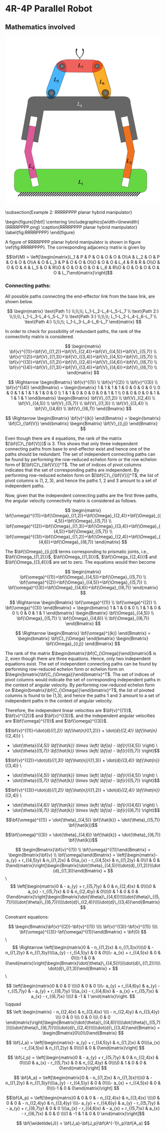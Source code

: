# 4R-4P Parallel Robot

## Mathematics involved

<p align="center">
    <img src="./RRRRPPPP.png" alt="4R-4P planar parallel manipulator" width="500px">
</p>



\subsection{Example 2: RRRRPPPP planar hybrid manipulator}

\begin{figure}[hbt!]
  \centering
  \includegraphics[width=\linewidth]{RRRRPPPP.png}
  \caption{RRRRPPPP planar hybrid manipulator}
  \label{fig:RRRRPPPP}
\end{figure}

A figure of RRRRPPPP planar hybrid manipulator is shown in figure \ref{fig:RRRRPPPP}. The corresponding adjacency matrix is given by








$$\bf{M} = \left[\begin{matrix}L_1 & P & P & O & O & O & O\\A & L_2 & O & P & O & O & O\\A & O & L_3 & P & O & O & O\\O & O & O & L_4 & R & R & O\\O & O & O & A & L_5 & O & R\\O & O & O & O & O & L_6 & R\\O & O & O & O & O & O & L_7\end{matrix}\right]$$

### Connecting paths:

All possible paths connecting the end-effector link from the base link, are shown below.

$$
\begin{matrix}
    \text{Path 1:} \\;\\;\\; L_1-L_2-L_4-L_5-L_7 \\ 
    \text{Path 2:} \\;\\;\\; L_1-L_3-L_4-L_5-L_7 \\ 
    \text{Path 3:} \\;\\;\\; L_1-L_2-L_4-L_6-L_7 \\
    \text{Path 4:} \\;\\;\\; L_1-L_3-L_4-L_6-L_7
\end{matrix}
$$

In order to check for possibility of redundant paths, the rank of the connectivity matrix is considered.

$$
\begin{matrix}
    \bf{v}^{(1)}=\bf{V}_{(1,2)}+\bf{V}_{(2,4)}+\bf{V}_{(4,5)}+\bf{V}_{(5,7)} \\ 
    \bf{v}^{(2)}=\bf{V}_{(1,3)}+\bf{V}_{(3,4)}+\bf{V}_{(4,5)}+\bf{V}_{(5,7)} \\ 
    \bf{v}^{(3)}=\bf{V}_{(1,2)}+\bf{V}_{(2,4)}+\bf{V}_{(4,6)}+\bf{V}_{(6,7)} \\ 
    \bf{v}^{(4)}=\bf{V}_{(1,3)}+\bf{V}_{(3,4)}+\bf{V}_{(4,6)}+\bf{V}_{(6,7)} \\ 
\end{matrix}
$$

$$
\Rightarrow \begin{Bmatrix}
    \bf{v}^{(1)} \\
    \bf{v}^{(2)} \\
    \bf{v}^{(3)} \\
    \bf{v}^{(4)}
\end{Bmatrix} = 
\begin{bmatrix}
    1 & 1 & 1 & 1 & 0 & 0 & 0 & 0 \\
    0 & 0 & 1 & 1 & 1 & 1 & 0 & 0 \\
    1 & 1 & 0 & 0 & 0 & 0 & 1 & 1 \\
    0 & 0 & 0 & 0 & 1 & 1 & 1 & 1
\end{bmatrix}
\begin{Bmatrix}
    \bf{V}_{(1,2)} \\
    \bf{V}_{(2,4)} \\
    \bf{V}_{(4,5)} \\
    \bf{V}_{(5,7)} \\
    \bf{V}_{(1,3)} \\
    \bf{V}_{(3,4)} \\
    \bf{V}_{(4,6)} \\
    \bf{V}_{(6,7)}
\end{Bmatrix}
$$

$$
\Rightarrow \begin{Bmatrix}
    \bf{v}^{(k)}
\end{Bmatrix} = 
\begin{bmatrix}
    \bf{C}_{\bf{V}}
\end{bmatrix}
\begin{Bmatrix}
    \bf{V}_{(i,j)}
\end{Bmatrix}
$$

Even though there are 4 equations, the rank of the matrix $[\bf{C}\_{\bf{V}}]$ is 3. This shows that only three independent connecting paths from base to end-effector exist and hence one of the paths should be redundant. The set of independent connecting paths can be found by performing the row-reduced echelon form or the row echelon form of $[\bf{C}\_{\bf{V}}]^T$. The set of indices of pivot columns indicates that the set of corresponding paths are independent. By performing row-reduced echelon form on $[\bf{C}\_{\bf{V}}]^T$, the list of pivot columns is $(1,2,3)$, and hence the paths 1, 2 and 3 amount to a set of independent paths.



Now, given that the independent connecting paths are the first three paths, the angular velocity connectivity matrix is considered as follows.

$$
\begin{matrix}
    \bf{\omega}^{(1)}=\bf{\Omega}_{(1,2)}+\bf{\Omega}_{(2,4)}+\bf{\Omega}_{(4,5)}+\bf{\Omega}_{(5,7)} \\ 
    \bf{\omega}^{(2)}=\bf{\Omega}_{(1,3)}+\bf{\Omega}_{(3,4)}+\bf{\Omega}_{(4,5)}+\bf{\Omega}_{(5,7)} \\ 
    \bf{\omega}^{(3)}=\bf{\Omega}_{(1,2)}+\bf{\Omega}_{(2,4)}+\bf{\Omega}_{(4,6)}+\bf{\Omega}_{(6,7)} 
\end{matrix}
$$

The $\bf{\Omega}_{(i,j)}$ terms corresponding to prismatic joints, i.e., $\bf{\Omega_{(1,2)}}$, $\bf{\Omega_{(1,3)}}$, $\bf{\Omega_{(2,4)}}$ and $\bf{\Omega_{(3,4)}}$ are set to zero. The equations would then become

$$
\begin{matrix}
    \bf{\omega}^{(1)}=\bf{\Omega}_{(4,5)}+\bf{\Omega}_{(5,7)} \\ 
    \bf{\omega}^{(2)}=\bf{\Omega}_{(4,5)}+\bf{\Omega}_{(5,7)} \\ 
    \bf{\omega}^{(3)}=\bf{\Omega}_{(4,6)}+\bf{\Omega}_{(6,7)} 
\end{matrix}
$$

$$
\Rightarrow \begin{Bmatrix}
    \bf{\omega}^{(1)} \\
    \bf{\omega}^{(2)} \\
    \bf{\omega}^{(3)} 
\end{Bmatrix} = 
\begin{bmatrix}
    1 & 1 & 0 & 0 \\
    1 & 1 & 0 & 0 \\
    0 & 0 & 1 & 1
\end{bmatrix}
\begin{Bmatrix}
    \bf{\Omega}_{(4,5)} \\
    \bf{\Omega}_{(5,7)} \\
    \bf{\Omega}_{(4,6)} \\
    \bf{\Omega}_{(6,7)}
\end{Bmatrix}
$$

$$
\Rightarrow \begin{Bmatrix}
    \bf{\omega}^{(k)}
\end{Bmatrix} = 
\begin{bmatrix}
    \bf{C}_{\Omega}
\end{bmatrix}
\begin{Bmatrix}
    \bf{\Omega}_{(i,j)}
\end{Bmatrix}
$$

The rank of the matrix $\begin{bmatrix}\bf{C_{\Omega}}\end{bmatrix}$ is 2, even though there are three equations. Hence, only two independent equations exist. The set of independent connecting paths can be found by performing row-reduced echelon form or echelon form on $\begin{bmatrix}\bf{C_{\Omega}}\end{bmatrix}^T$. The set of indices of pivot columns would indicate the set of corresponding independent paths in the context of angular velocity. By performing row-reduced echelon form on $\begin{bmatrix}\bf{C_{\Omega}}\end{bmatrix}^T$, the list of pivoted columns is found to be (1,3), and hence the paths 1 and 3 amount to a set of independent paths in the context of angular velocity.



Therefore, the independent linear velocities are $\bf{v}^{(1)}$, $\bf{v}^{(2)}$ and $\bf{v}^{(3)}$, and the independent angular velocities are $\bf{\omega}^{(1)}$ and $\bf{\omega}^{(3)}$.

$$\bf{v}^{(1)}=\dot{d}_{(1,2)} \bf{\hat{n}_{(1,2)}} + \dot{d}_{(2,4)} \bf{\hat{n}_{(2,4)}} \\
+ \dot{\theta}_{(4,5)} \bf{\hat{k}} \times \left( \bf{a} - \bf{r}_{(4,5)} \right) \\
+ \dot{\theta}_{(5,7)} \bf{\hat{k}} \times \left( \bf{a} - \bf{r}_{(5,7)} \right)$$

$$\bf{v}^{(2)}=\dot{d}_{(1,3)} \bf{\hat{n}}_{(1,3)} + \dot{d}_{(3,4)} \bf{\hat{n}}_{(3,4)} \\
+ \dot{\theta}_{(4,5)} \bf{\hat{k}} \times \left( \bf{a} - \bf{r}_{(4,5)} \right) \\
+ \dot{\theta}_{(5,7)} \bf{\hat{k}} \times \left( \bf{a} - \bf{r}_{(5,7)} \right)$$

$$\bf{v}^{(3)}=\dot{d}_{(1,2)} \bf{\hat{n}}_{(1,2)} + \dot{d}_{(2,4)} \bf{\hat{n}}_{(2,4)} \\
+ \dot{\theta}_{(4,6)} \bf{\hat{k}} \times \left( \bf{a} - \bf{r}_{(4,6)} \right) \\
+ \dot{\theta}_{(6,7)} \bf{\hat{k}} \times \left( \bf{a} - \bf{r}_{(6,7)} \right)$$

$$\bf{\omega}^{(1)} = \dot{\theta}_{(4,5)} \bf{\hat{k}} + \dot{\theta}_{(5,7)} \bf{\hat{k}}$$

$$\bf{\omega}^{(3)} = \dot{\theta}_{(4,6)} \bf{\hat{k}} + \dot{\theta}_{(6,7)} \bf{\hat{k}}$$

$$
\begin{Bmatrix}\bf{v}^{(1)} \\ \bf{\omega}^{(1)}\end{Bmatrix} = \begin{Bmatrix}\bf{v} \\ \bf{\omega}\end{Bmatrix} = \left[\begin{matrix}- a_{y} + r_{(4,5)y} & n_{(1,2)x} & 0\\a_{x} - r_{(4,5)x} & n_{(1,2)y} & 0\\1 & 0 & 0\end{matrix}\right]\begin{Bmatrix}\dot{\theta}_{(4,5)}\\\dot{d}_{(1,2)}\\\dot{d}_{(1,3)}\end{Bmatrix} + 
$$
\\
$$
\left[\begin{matrix}0 & - a_{y} + r_{(5,7)y} & 0 & n_{(2,4)x} & 0\\\\0 & a_{x} - r_{(5,7)x} & 0 & n_{(2,4)y} & 0\\\\0 & 1 & 0 & 0 & 0\end{matrix}\right]\begin{Bmatrix}\dot{\theta}\_{(4,6)}\\\\\dot{\theta}\_{(5,7)}\\\\\dot{\theta}\_{(6,7)}\\\\\dot{d}\_{(2,4)}\\\\\dot{d}\_{(3,4)}\end{Bmatrix}
$$

Constraint equations:

$$
\begin{Bmatrix}\bf{v}^{(2)}-\bf{v}^{(1)} \\\\ \bf{v}^{(3)}-\bf{v}^{(1)} \\\\ \bf{\omega}^{(3)}-\bf{\omega}^{(1)}\end{Bmatrix} = \bf{0}
$$
\\
$$
\Rightarrow \left[\begin{matrix}0 & - n_{(1,2)x} & n_{(1,3)x}\\\\0 & - n_{(1,2)y} & n_{(1,3)y}\\\\a_{y} - r_{(4,5)y} & 0 & 0\\\\- a_{x} + r_{(4,5)x} & 0 & 0\\\\-1 & 0 & 0\end{matrix}\right]\begin{Bmatrix}\dot{\theta}\_{(4,5)}\\\\\dot{d}\_{(1,2)}\\\\\dot{d}\_{(1,3)}\end{Bmatrix} + 
$$
\\

$$
\left[\begin{matrix}0 & 0 & 0 \\\\0 & 0 & 0 \\\\- a_{y} + r_{(4,6)y} & a_{y} - r_{(5,7)y} & - a_{y} + r_{(6,7)y} \\\\a_{x} - r_{(4,6)x} & - a_{x} + r_{(5,7)x} & a_{x} - r_{(6,7)x} \\\\1 & -1 & 1 \end{matrix}\right.
$$
\\\qquad
$$
\left.\begin{matrix} - n_{(2,4)x} & n_{(3,4)x} \\\\ - n_{(2,4)y} & n_{(3,4)y} \\\\ 0 & 0 \\\\ 0 & 0 \\\\ 0 & 0 \end{matrix}\right]\begin{Bmatrix}\dot{\theta}\_{(4,6)}\\\\\dot{\theta}\_{(5,7)}\\\\\dot{\theta}\_{(6,7)}\\\\\dot{d}\_{(2,4)}\\\\\dot{d}\_{(3,4)}\end{Bmatrix} = \begin{Bmatrix}0\\0\\0\end{Bmatrix}
$$

$$
\bf{J_a} = \left[\begin{matrix}- a_{y} + r_{(4,5)y} & n_{(1,2)x} & 0\\\\a_{x} - r_{(4,5)x} & n_{(1,2)y} & 0\\\\1 & 0 & 0\end{matrix}\right]
$$


$$
\bf{J_p} = \left[\begin{matrix}0 & - a_{y} + r_{(5,7)y} & 0 & n_{(2,4)x} & 0\\\\0 & a_{x} - r_{(5,7)x} & 0 & n_{(2,4)y} & 0\\\\0 & 1 & 0 & 0 & 0\end{matrix}\right]
$$

$$
\bf{A_a} = \left[\begin{matrix}0 & - n_{(1,2)x} & n_{(1,3)x}\\\\0 & - n_{(1,2)y} & n_{(1,3)y}\\\\a_{y} - r_{(4,5)y} & 0 & 0\\\\- a_{x} + r_{(4,5)x} & 0 & 0\\\\-1 & 0 & 0\end{matrix}\right]
$$

$$\bf{A_p} = \left[\begin{matrix}0 & 0 & 0 & - n_{(2,4)x} & n_{(3,4)x} \\\\0 & 0 & 0 & - n_{(2,4)y} & n_{(3,4)y} \\\\- a_{y} + r_{(4,6)y} & a_{y} - r_{(5,7)y} & - a_{y} + r_{(6,7)y} & 0 & 0 \\\\a_{x} - r_{(4,6)x} & - a_{x} + r_{(5,7)x} & a_{x} - r_{(6,7)x} & 0 & 0 \\\\1 & -1 & 1 & 0 & 0 \end{matrix}\right]$$

$$
\bf{\widetilde{J}} = \bf{J_a}-\bf{J_p}\bf{A^{-1}\_p}\bf{A_a}
$$
